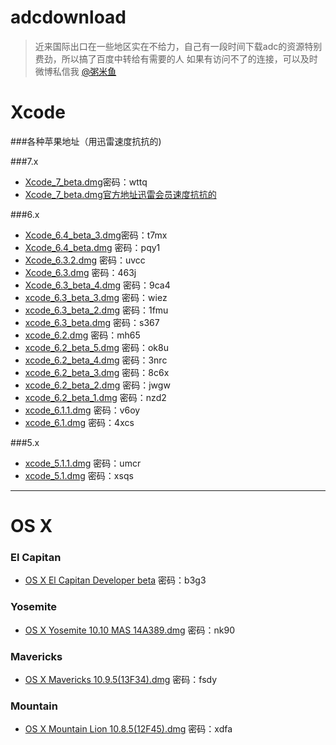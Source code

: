 adcdownload
===========
>近来国际出口在一些地区实在不给力，自己有一段时间下载adc的资源特别费劲，所以搞了百度中转给有需要的人
如果有访问不了的连接，可以及时微博私信我 [@粥米鱼](http://weibo.com/bcker)

Xcode
====
###各种苹果地址（用迅雷速度抗抗的)

###7.x

- [Xcode_7_beta.dmg](http://pan.baidu.com/s/1gd2ETer)密码：wttq
- [Xcode_7_beta.dmg官方地址迅雷会员速度抗抗的](http://adcdownload.apple.com/WWDC_2015/Xcode_7_beta/Xcode_7_beta.dmg)

###6.x

- [Xcode_6.4_beta_3.dmg](http://pan.baidu.com/s/1ntML43R)密码：t7mx
- [Xcode_6.4_beta.dmg](http://pan.baidu.com/s/1jGtJ0iE) 密码：pqy1
- [Xcode_6.3.2.dmg](http://pan.baidu.com/s/1dD4K66d) 密码：uvcc
- [Xcode_6.3.dmg](http://pan.baidu.com/s/1bn4g5Fx) 密码：463j
- [Xcode_6.3_beta_4.dmg](http://pan.baidu.com/s/1eQri7M6) 密码：9ca4
- [xcode_6.3_beta_3.dmg](http://pan.baidu.com/s/1mgsrQRY) 密码：wiez
- [xcode_6.3_beta_2.dmg](http://pan.baidu.com/s/1o61GOFw) 密码：1fmu
- [xcode_6.3_beta.dmg](http://pan.baidu.com/s/1kT7Sj6f) 密码：s367
- [xcode_6.2.dmg](http://pan.baidu.com/s/1i3kqpNn) 密码：mh65
- [xcode_6.2_beta_5.dmg](http://pan.baidu.com/s/1eQvQLyy) 密码：ok8u
- [xcode_6.2_beta_4.dmg](http://pan.baidu.com/s/1mgj26Oo) 密码：3nrc
- [xcode_6.2_beta_3.dmg](http://pan.baidu.com/s/1mgMHFlA) 密码：8c6x
- [xcode_6.2_beta_2.dmg](http://pan.baidu.com/s/1hq3mWZU) 密码：jwgw
- [xcode_6.2_beta_1.dmg](http://pan.baidu.com/s/1hK7me) 密码：nzd2
- [xcode_6.1.1.dmg](http://pan.baidu.com/s/1mgj2cU8) 密码：v6oy
- [xcode_6.1.dmg](http://pan.baidu.com/s/1mgBmxEo) 密码：4xcs

###5.x

- [xcode_5.1.1.dmg](http://pan.baidu.com/s/1kTDWosB) 密码：umcr
- [xcode_5.1.dmg](http://pan.baidu.com/s/1eQnIeQY) 密码：xsqs


- - - -
OS X
====

### El Capitan

- [OS X El Capitan Developer beta](http://pan.baidu.com/s/1kTzOYrH) 密码：b3g3

### Yosemite

- [OS X Yosemite 10.10 MAS 14A389.dmg](http://pan.baidu.com/s/1i3y1paP) 密码：nk90

### Mavericks
- [OS X Mavericks 10.9.5(13F34).dmg](http://pan.baidu.com/s/1qWI5MhQ) 密码：fsdy

### Mountain

- [OS X Mountain Lion 10.8.5(12F45).dmg](http://pan.baidu.com/s/1o6zCWEA) 密码：xdfa
